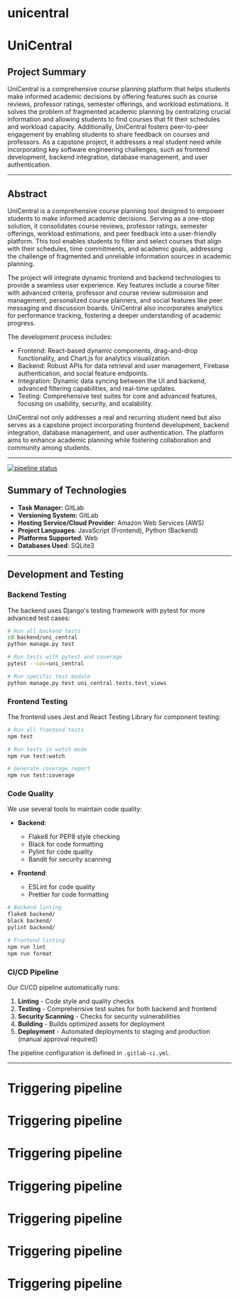 # unicentral



# **UniCentral**


## **Project Summary**

UniCentral is a comprehensive course planning platform that helps students make informed academic decisions by offering features such as course reviews, professor ratings, semester offerings, and workload estimations. It solves the problem of fragmented academic planning by centralizing crucial information and allowing students to find courses that fit their schedules and workload capacity. Additionally, UniCentral fosters peer-to-peer engagement by enabling students to share feedback on courses and professors. As a capstone project, it addresses a real student need while incorporating key software engineering challenges, such as frontend development, backend integration, database management, and user authentication.

---

## **Abstract**

UniCentral is a comprehensive course planning tool designed to empower students to make informed academic decisions. Serving as a one-stop solution, it consolidates course reviews, professor ratings, semester offerings, workload estimations, and peer feedback into a user-friendly platform. This tool enables students to filter and select courses that align with their schedules, time commitments, and academic goals, addressing the challenge of fragmented and unreliable information sources in academic planning.

The project will integrate dynamic frontend and backend technologies to provide a seamless user experience. Key features include a course filter with advanced criteria, professor and course review submission and management, personalized course planners, and social features like peer messaging and discussion boards. UniCentral also incorporates analytics for performance tracking, fostering a deeper understanding of academic progress.

The development process includes:

- Frontend: React-based dynamic components, drag-and-drop functionality, and Chart.js for analytics visualization.
- Backend: Robust APIs for data retrieval and user management, Firebase authentication, and social feature endpoints.
- Integration: Dynamic data syncing between the UI and backend, advanced filtering capabilities, and real-time updates.
- Testing: Comprehensive test suites for core and advanced features, focusing on usability, security, and scalability.

UniCentral not only addresses a real and recurring student need but also serves as a capstone project incorporating frontend development, backend integration, database management, and user authentication. The platform aims to enhance academic planning while fostering collaboration and community among students.

---

[![pipeline status](https://capstone.cs.utah.edu/unicentral/unicentral/badges/main/pipeline.svg)](https://capstone.cs.utah.edu/unicentral/unicentral/-/commits/main)


## **Summary of Technologies**

- **Task Manager:** GitLab
- **Versioning System:** GitLab
- **Hosting Service/Cloud Provider**: Amazon Web Services (AWS)
- **Project Languages**: JavaScript (Frontend), Python (Backend)
- **Platforms Supported**: Web
- **Databases Used**: SQLite3

---

## **Development and Testing**

### **Backend Testing**

The backend uses Django's testing framework with pytest for more advanced test cases:

```bash
# Run all backend tests
cd backend/uni_central
python manage.py test

# Run tests with pytest and coverage
pytest --cov=uni_central

# Run specific test module
python manage.py test uni_central.tests.test_views
```

### **Frontend Testing**

The frontend uses Jest and React Testing Library for component testing:

```bash
# Run all frontend tests
npm test

# Run tests in watch mode
npm run test:watch

# Generate coverage report
npm run test:coverage
```

### **Code Quality**

We use several tools to maintain code quality:

- **Backend**:
  - Flake8 for PEP8 style checking
  - Black for code formatting
  - Pylint for code quality
  - Bandit for security scanning

- **Frontend**:
  - ESLint for code quality
  - Prettier for code formatting

```bash
# Backend linting
flake8 backend/
black backend/
pylint backend/

# Frontend linting
npm run lint
npm run format
```

### **CI/CD Pipeline**

Our CI/CD pipeline automatically runs:

1. **Linting** - Code style and quality checks
2. **Testing** - Comprehensive test suites for both backend and frontend
3. **Security Scanning** - Checks for security vulnerabilities
4. **Building** - Builds optimized assets for deployment
5. **Deployment** - Automated deployments to staging and production (manual approval required)

The pipeline configuration is defined in `.gitlab-ci.yml`.

---
# Triggering pipeline
# Triggering pipeline
# Triggering pipeline
# Triggering pipeline
# Triggering pipeline
# Triggering pipeline
# Triggering pipeline
